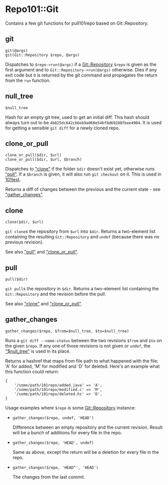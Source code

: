 # Repo101::Git

Contains a few git functions for pull101repo based on Git::Repository.

## git

    git(@args)
    git(Git::Repository $repo, @args)

Dispatches to `$repo->run(@args)` if a [Git::Repository](https://metacpan.org/pod/Git::Repository) `$repo` is
given as the first argument and to `Git::Repository->run(@args)`
otherwise. Dies if any exit code but `0` is returned by the git command and
propagates the return from the `run` function.

## null\_tree

    $null_tree

Hash for an empty git tree, used to get an initial diff. This hash should
always turn out to be `4b825dc642cb6eb9a060e54bf8d69288fbee4904`. It is used
for getting a sensible `git diff` for a newly cloned repo.

## clone\_or\_pull

    clone_or_pull($dir, $url)
    clone_or_pull($dir, $url, $branch)

Dispatches to ["clone"](#clone) if the folder `$dir` doesn't exist yet, otherwise
runs ["pull"](#pull). If a `$branch` is given, it will also run `git checkout` on
it. This is used in [101test](https://github.com/101companies/101test).

Returns a diff of changes between the previous and the current state - see
["gather\_changes"](#gather_changes).

## clone

    clone($dir, $url)

`git clone`s the repository from `$url` into `$dir`. Returns a two-element
list containing the resulting `Git::Repository` and `undef` (because there
was no previous revision).

See also ["pull"](#pull) and ["clone\_or\_pull"](#clone_or_pull).

## pull

    pull($dir)

`git pull`s the repository in `$dir`. Returns a two-element list containing
the `Git::Repository` and the revision before the pull.

See also ["clone"](#clone) and ["clone\_or\_pull"](#clone_or_pull).

## gather\_changes

    gather_changes($repo, $from=$null_tree, $to=$null_tree)

Runs a `git diff --name-status` between the two revisions `$from` and `$to`
on the given `$repo`. If any one of those revisions is not given or `undef`,
the ["$null\_tree"](#null_tree) is used in its place.

Returns a hashref that maps from file path to what happened with the file:
'A' for added, 'M' for modified and 'D' for deleted. Here's an example what
this function could return:

    {
        '/some/path/101repo/added.java' => 'A',
        '/some/path/101repo/modified.c' => 'M',
        '/some/path/101repo/deleted.hs' => 'D',
    }

Usage examples where `$repo` is some [Git::Repository](https://metacpan.org/pod/Git::Repository) instance:

- `gather_changes($repo, undef, 'HEAD')`

    Difference between an empty repository and the current revision. Result will
    be a bunch of additions for every file in the repo.

- `gather_changes($repo, 'HEAD', undef)`

    Same as above, except the return will be a deletion for every file in the repo.

- `gather_changes($repo, 'HEAD^', 'HEAD')`

    The changes from the last commit.
